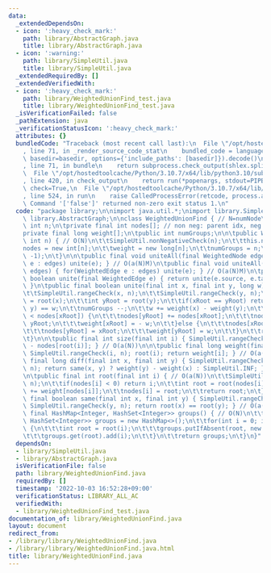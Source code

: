 ```yaml
---
data:
  _extendedDependsOn:
  - icon: ':heavy_check_mark:'
    path: library/AbstractGraph.java
    title: library/AbstractGraph.java
  - icon: ':warning:'
    path: library/SimpleUtil.java
    title: library/SimpleUtil.java
  _extendedRequiredBy: []
  _extendedVerifiedWith:
  - icon: ':heavy_check_mark:'
    path: library/WeightedUnionFind_test.java
    title: library/WeightedUnionFind_test.java
  _isVerificationFailed: false
  _pathExtension: java
  _verificationStatusIcon: ':heavy_check_mark:'
  attributes: {}
  bundledCode: "Traceback (most recent call last):\n  File \"/opt/hostedtoolcache/Python/3.10.7/x64/lib/python3.10/site-packages/onlinejudge_verify/documentation/build.py\"\
    , line 71, in _render_source_code_stat\n    bundled_code = language.bundle(stat.path,\
    \ basedir=basedir, options={'include_paths': [basedir]}).decode()\n  File \"/opt/hostedtoolcache/Python/3.10.7/x64/lib/python3.10/site-packages/onlinejudge_verify/languages/user_defined.py\"\
    , line 71, in bundle\n    return subprocess.check_output(shlex.split(command))\n\
    \  File \"/opt/hostedtoolcache/Python/3.10.7/x64/lib/python3.10/subprocess.py\"\
    , line 420, in check_output\n    return run(*popenargs, stdout=PIPE, timeout=timeout,\
    \ check=True,\n  File \"/opt/hostedtoolcache/Python/3.10.7/x64/lib/python3.10/subprocess.py\"\
    , line 524, in run\n    raise CalledProcessError(retcode, process.args,\nsubprocess.CalledProcessError:\
    \ Command '['false']' returned non-zero exit status 1.\n"
  code: "package library;\n\nimport java.util.*;\nimport library.SimpleUtil;\nimport\
    \ library.AbstractGraph;\n\nclass WeightedUnionFind { // N=numNode\n\tpublic final\
    \ int n;\n\tprivate final int nodes[]; // non neg: parent idx, neg: - size\n\t\
    private final long weight[];\n\tpublic int numGroups;\n\n\tpublic WeightedUnionFind(final\
    \ int n) { // O(N)\n\t\tSimpleUtil.nonNegativeCheck(n);\n\t\tthis.n = n;\n\t\t\
    nodes = new int[n];\n\t\tweight = new long[n];\n\t\tnumGroups = n;\n\t\tArrays.fill(nodes,\
    \ -1);\n\t}\n\n\tpublic final void uniteAll(final WeightedNode edges) { for(WeightedEdge\
    \ e : edges) unite(e); } // O(a(N)M)\n\tpublic final void uniteAll(final WeightedEdge[]\
    \ edges) { for(WeightedEdge e : edges) unite(e); } // O(a(N)M)\n\tpublic final\
    \ boolean unite(final WeightedEdge e) { return unite(e.source, e.target, e.cost);\
    \ }\n\tpublic final boolean unite(final int x, final int y, long w) { // O(a(N))\n\
    \t\tSimpleUtil.rangeCheck(x, n);\n\t\tSimpleUtil.rangeCheck(y, n);\n\t\tint xRoot\
    \ = root(x);\n\t\tint yRoot = root(y);\n\t\tif(xRoot == yRoot) return diff(x,\
    \ y) == w;\n\t\tnumGroups --;\n\t\tw += weight(x) - weight(y);\n\t\tif(nodes[yRoot]\
    \ < nodes[xRoot]) {\n\t\t\tnodes[yRoot] += nodes[xRoot];\n\t\t\tnodes[xRoot] =\
    \ yRoot;\n\t\t\tweight[xRoot] = - w;\n\t\t}else {\n\t\t\tnodes[xRoot] += nodes[yRoot];\n\
    \t\t\tnodes[yRoot] = xRoot;\n\t\t\tweight[yRoot] = w;\n\t\t}\n\t\treturn false;\n\
    \t}\n\n\tpublic final int size(final int i) { SimpleUtil.rangeCheck(i, n); return\
    \ - nodes[root(i)]; } // O(a(N))\n\n\tpublic final long weight(final int i) {\
    \ SimpleUtil.rangeCheck(i, n); root(i); return weight[i]; } // O(a(N))\n\n\tpublic\
    \ final long diff(final int x, final int y) { SimpleUtil.rangeCheck(x, n); SimpleUtil.rangeCheck(y,\
    \ n); return same(x, y) ? weight(y) - weight(x) : SimpleUtil.INF; } // O(a(N))\n\
    \n\tpublic final int root(final int i) { // O(a(N))\n\t\tSimpleUtil.rangeCheck(i,\
    \ n);\n\t\tif(nodes[i] < 0) return i;\n\t\tint root = root(nodes[i]);\n\t\tweight[i]\
    \ += weight[nodes[i]];\n\t\tnodes[i] = root;\n\t\treturn root;\n\t}\n\n\tpublic\
    \ final boolean same(final int x, final int y) { SimpleUtil.rangeCheck(x, n);\
    \ SimpleUtil.rangeCheck(y, n); return root(x) == root(y); } // O(a(N))\n\n\tpublic\
    \ final HashMap<Integer, HashSet<Integer>> groups() { // O(N)\n\t\tHashMap<Integer,\
    \ HashSet<Integer>> groups = new HashMap<>();\n\t\tfor(int i = 0; i < n; i ++)\
    \ {\n\t\t\tint root = root(i);\n\t\t\tgroups.putIfAbsent(root, new HashSet<>());\n\
    \t\t\tgroups.get(root).add(i);\n\t\t}\n\t\treturn groups;\n\t}\n}"
  dependsOn:
  - library/SimpleUtil.java
  - library/AbstractGraph.java
  isVerificationFile: false
  path: library/WeightedUnionFind.java
  requiredBy: []
  timestamp: '2022-10-03 16:52:28+09:00'
  verificationStatus: LIBRARY_ALL_AC
  verifiedWith:
  - library/WeightedUnionFind_test.java
documentation_of: library/WeightedUnionFind.java
layout: document
redirect_from:
- /library/library/WeightedUnionFind.java
- /library/library/WeightedUnionFind.java.html
title: library/WeightedUnionFind.java
---
```

